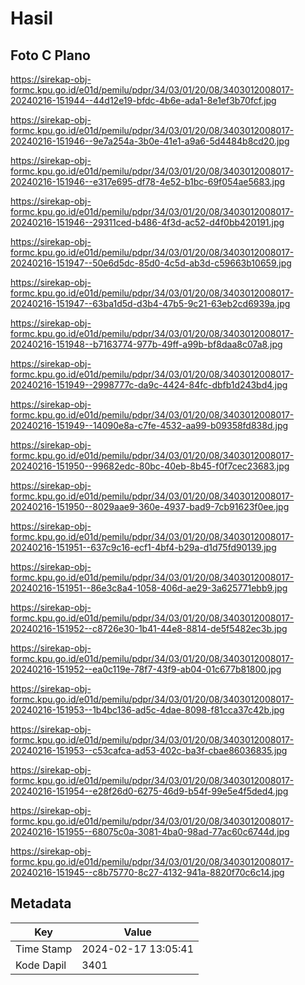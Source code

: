 # Hasil

## Foto C Plano

https://sirekap-obj-formc.kpu.go.id/e01d/pemilu/pdpr/34/03/01/20/08/3403012008017-20240216-151944--44d12e19-bfdc-4b6e-ada1-8e1ef3b70fcf.jpg

https://sirekap-obj-formc.kpu.go.id/e01d/pemilu/pdpr/34/03/01/20/08/3403012008017-20240216-151946--9e7a254a-3b0e-41e1-a9a6-5d4484b8cd20.jpg

https://sirekap-obj-formc.kpu.go.id/e01d/pemilu/pdpr/34/03/01/20/08/3403012008017-20240216-151946--e317e695-df78-4e52-b1bc-69f054ae5683.jpg

https://sirekap-obj-formc.kpu.go.id/e01d/pemilu/pdpr/34/03/01/20/08/3403012008017-20240216-151946--29311ced-b486-4f3d-ac52-d4f0bb420191.jpg

https://sirekap-obj-formc.kpu.go.id/e01d/pemilu/pdpr/34/03/01/20/08/3403012008017-20240216-151947--50e6d5dc-85d0-4c5d-ab3d-c59663b10659.jpg

https://sirekap-obj-formc.kpu.go.id/e01d/pemilu/pdpr/34/03/01/20/08/3403012008017-20240216-151947--63ba1d5d-d3b4-47b5-9c21-63eb2cd6939a.jpg

https://sirekap-obj-formc.kpu.go.id/e01d/pemilu/pdpr/34/03/01/20/08/3403012008017-20240216-151948--b7163774-977b-49ff-a99b-bf8daa8c07a8.jpg

https://sirekap-obj-formc.kpu.go.id/e01d/pemilu/pdpr/34/03/01/20/08/3403012008017-20240216-151949--2998777c-da9c-4424-84fc-dbfb1d243bd4.jpg

https://sirekap-obj-formc.kpu.go.id/e01d/pemilu/pdpr/34/03/01/20/08/3403012008017-20240216-151949--14090e8a-c7fe-4532-aa99-b09358fd838d.jpg

https://sirekap-obj-formc.kpu.go.id/e01d/pemilu/pdpr/34/03/01/20/08/3403012008017-20240216-151950--99682edc-80bc-40eb-8b45-f0f7cec23683.jpg

https://sirekap-obj-formc.kpu.go.id/e01d/pemilu/pdpr/34/03/01/20/08/3403012008017-20240216-151950--8029aae9-360e-4937-bad9-7cb91623f0ee.jpg

https://sirekap-obj-formc.kpu.go.id/e01d/pemilu/pdpr/34/03/01/20/08/3403012008017-20240216-151951--637c9c16-ecf1-4bf4-b29a-d1d75fd90139.jpg

https://sirekap-obj-formc.kpu.go.id/e01d/pemilu/pdpr/34/03/01/20/08/3403012008017-20240216-151951--86e3c8a4-1058-406d-ae29-3a625771ebb9.jpg

https://sirekap-obj-formc.kpu.go.id/e01d/pemilu/pdpr/34/03/01/20/08/3403012008017-20240216-151952--c8726e30-1b41-44e8-8814-de5f5482ec3b.jpg

https://sirekap-obj-formc.kpu.go.id/e01d/pemilu/pdpr/34/03/01/20/08/3403012008017-20240216-151952--ea0c119e-78f7-43f9-ab04-01c677b81800.jpg

https://sirekap-obj-formc.kpu.go.id/e01d/pemilu/pdpr/34/03/01/20/08/3403012008017-20240216-151953--1b4bc136-ad5c-4dae-8098-f81cca37c42b.jpg

https://sirekap-obj-formc.kpu.go.id/e01d/pemilu/pdpr/34/03/01/20/08/3403012008017-20240216-151953--c53cafca-ad53-402c-ba3f-cbae86036835.jpg

https://sirekap-obj-formc.kpu.go.id/e01d/pemilu/pdpr/34/03/01/20/08/3403012008017-20240216-151954--e28f26d0-6275-46d9-b54f-99e5e4f5ded4.jpg

https://sirekap-obj-formc.kpu.go.id/e01d/pemilu/pdpr/34/03/01/20/08/3403012008017-20240216-151955--68075c0a-3081-4ba0-98ad-77ac60c6744d.jpg

https://sirekap-obj-formc.kpu.go.id/e01d/pemilu/pdpr/34/03/01/20/08/3403012008017-20240216-151945--c8b75770-8c27-4132-941a-8820f70c6c14.jpg


## Metadata

| Key        | Value               |
| ---------- | ------------------- |
| Time Stamp | 2024-02-17 13:05:41 |
| Kode Dapil | 3401                |



